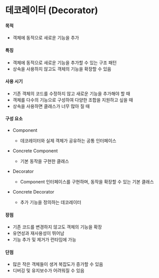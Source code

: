 # 데코레이터 (Decorator)

#### 목적

- 객체에 동적으로 새로운 기능을 추가

#### 특징

- 객체에 동적으로 새로운 기능을 추가할 수 있는 구조 패턴
- 상속을 사용하지 않고도 객체의 기능을 확장할 수 있음

#### 사용 시기

- 기존 객체의 코드를 수정하지 않고 새로운 기능을 추가해야 할 때
- 객체를 다수의 기능으로 구성하여 다양한 조합을 지원하고 싶을 때
- 상속을 사용하면 클래스가 너무 많아 질 때

#### 구성 요소

- Component

  - 데코레이터와 실제 객체가 공유하는 공통 인터페이스

- Concrete Component

  - 기본 동작을 구현한 클래스

- Decorator

  - Component 인터페이스를 구현하며, 동작을 확장할 수 있는 기본 클래스

- Concrete Decorator

  - 추가 기능을 정의하는 데코레이터

#### 장점

- 기존 코드를 변경하지 않고도 객체의 기능을 확장
- 유연성과 재사용성이 뛰어남
- 기능 추가 및 제거가 런타임에 가능

#### 단점

- 많은 작은 객체들이 생겨 복잡도가 증가할 수 있음
- 디버깅 및 유지보수가 어려워질 수 있음
